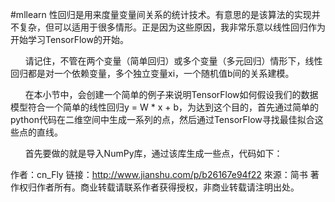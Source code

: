 #mllearn
性回归是用来度量变量间关系的统计技术。有意思的是该算法的实现并不复杂，但可以适用于很多情形。正是因为这些原因，我非常乐意以线性回归作为开始学习TensorFlow的开始。

      请记住，不管在两个变量（简单回归）或多个变量（多元回归）情形下，线性回归都是对一个依赖变量，多个独立变量xi，一个随机值b间的关系建模。

      在本小节中，会创建一个简单的例子来说明TensorFlow如何假设我们的数据模型符合一个简单的线性回归y = W * x + b，为达到这个目的，首先通过简单的python代码在二维空间中生成一系列的点，然后通过TensorFlow寻找最佳拟合这些点的直线。

      首先要做的就是导入NumPy库，通过该库生成一些点，代码如下：

作者：cn_Fly
链接：http://www.jianshu.com/p/b26167e94f22
來源：简书
著作权归作者所有。商业转载请联系作者获得授权，非商业转载请注明出处。